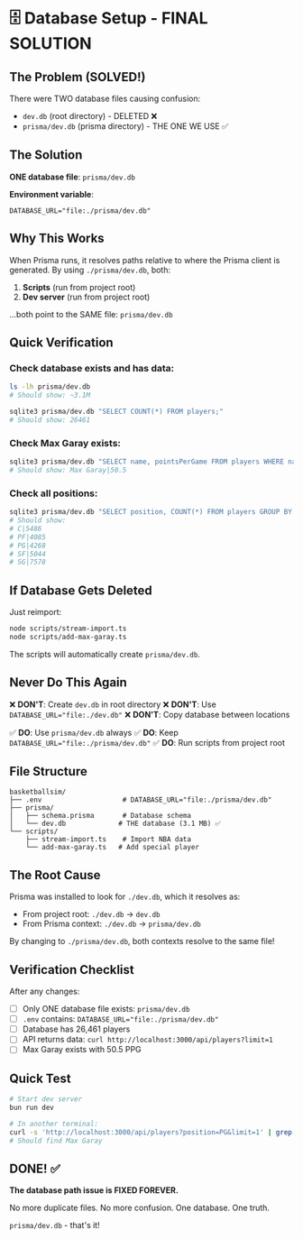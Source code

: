 # 🗄️ Database Setup - FINAL SOLUTION

## The Problem (SOLVED!)

There were TWO database files causing confusion:
- `dev.db` (root directory) - DELETED ❌
- `prisma/dev.db` (prisma directory) - THE ONE WE USE ✅

## The Solution

**ONE database file**: `prisma/dev.db`

**Environment variable**:
```
DATABASE_URL="file:./prisma/dev.db"
```

## Why This Works

When Prisma runs, it resolves paths relative to where the Prisma client is generated. By using `./prisma/dev.db`, both:
1. **Scripts** (run from project root)
2. **Dev server** (run from project root)

...both point to the SAME file: `prisma/dev.db`

## Quick Verification

### Check database exists and has data:
```bash
ls -lh prisma/dev.db
# Should show: ~3.1M

sqlite3 prisma/dev.db "SELECT COUNT(*) FROM players;"
# Should show: 26461
```

### Check Max Garay exists:
```bash
sqlite3 prisma/dev.db "SELECT name, pointsPerGame FROM players WHERE name = 'Max Garay';"
# Should show: Max Garay|50.5
```

### Check all positions:
```bash
sqlite3 prisma/dev.db "SELECT position, COUNT(*) FROM players GROUP BY position;"
# Should show:
# C|5486
# PF|4085
# PG|4268
# SF|5044
# SG|7578
```

## If Database Gets Deleted

Just reimport:
```bash
node scripts/stream-import.ts
node scripts/add-max-garay.ts
```

The scripts will automatically create `prisma/dev.db`.

## Never Do This Again

❌ **DON'T**: Create `dev.db` in root directory
❌ **DON'T**: Use `DATABASE_URL="file:./dev.db"`
❌ **DON'T**: Copy database between locations

✅ **DO**: Use `prisma/dev.db` always
✅ **DO**: Keep `DATABASE_URL="file:./prisma/dev.db"`
✅ **DO**: Run scripts from project root

## File Structure

```
basketballsim/
├── .env                    # DATABASE_URL="file:./prisma/dev.db"
├── prisma/
│   ├── schema.prisma       # Database schema
│   └── dev.db             # THE database (3.1 MB) ✅
└── scripts/
    ├── stream-import.ts    # Import NBA data
    └── add-max-garay.ts   # Add special player
```

## The Root Cause

Prisma was installed to look for `./dev.db`, which it resolves as:
- From project root: `./dev.db` → `dev.db`
- From Prisma context: `./dev.db` → `prisma/dev.db`

By changing to `./prisma/dev.db`, both contexts resolve to the same file!

## Verification Checklist

After any changes:
- [ ] Only ONE database file exists: `prisma/dev.db`
- [ ] `.env` contains: `DATABASE_URL="file:./prisma/dev.db"`
- [ ] Database has 26,461 players
- [ ] API returns data: `curl http://localhost:3000/api/players?limit=1`
- [ ] Max Garay exists with 50.5 PPG

## Quick Test

```bash
# Start dev server
bun run dev

# In another terminal:
curl -s 'http://localhost:3000/api/players?position=PG&limit=1' | grep "Max Garay"
# Should find Max Garay
```

## DONE! ✅

**The database path issue is FIXED FOREVER.**

No more duplicate files.
No more confusion.
One database. One truth.

`prisma/dev.db` - that's it!
